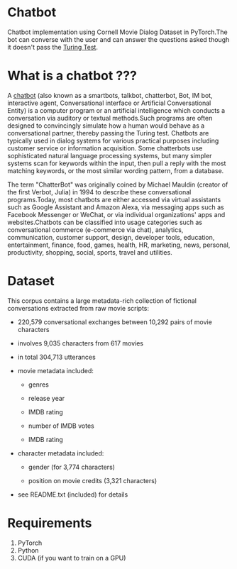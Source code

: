# Chatbot
Chatbot implementation using Cornell Movie Dialog Dataset in PyTorch.The bot can converse with the user and can answer the questions asked 
though it doesn't pass the [Turing Test](https://en.wikipedia.org/wiki/Turing_test).

# What is a chatbot ???

A [chatbot](https://en.wikipedia.org/wiki/Chatbot) (also known as a smartbots, talkbot, chatterbot, Bot, IM bot, interactive agent, Conversational interface or Artificial Conversational Entity) 
is a computer program or an artificial intelligence which conducts a conversation via auditory or textual methods.Such programs are often 
designed to convincingly simulate how a human would behave as a conversational partner, thereby passing the Turing test. Chatbots are 
typically used in dialog systems for various practical purposes including customer service or information acquisition. Some chatterbots 
use sophisticated natural language processing systems, but many simpler systems scan for keywords within the input, then pull a reply 
with the most matching keywords, or the most similar wording pattern, from a database.

The term "ChatterBot" was originally coined by Michael Mauldin (creator of the first Verbot, Julia) in 1994 to describe these 
conversational programs.Today, most chatbots are either accessed via virtual assistants such as Google Assistant and Amazon Alexa, via 
messaging apps such as Facebook Messenger or WeChat, or via individual organizations' apps and websites.Chatbots can be classified into 
usage categories such as conversational commerce (e-commerce via chat), analytics, communication, customer support, design, 
developer tools, education, entertainment, finance, food, games, health, HR, marketing, news, personal, productivity, shopping, social, 
sports, travel and utilities.

# Dataset

This corpus contains a large metadata-rich collection of fictional conversations extracted from raw movie scripts:

* 220,579 conversational exchanges between 10,292 pairs of movie characters

* involves 9,035 characters from 617 movies

* in total 304,713 utterances

* movie metadata included:

    * genres

    * release year

    * IMDB rating

    * number of IMDB votes

    * IMDB rating

* character metadata included:

    * gender (for 3,774 characters)

    * position on movie credits (3,321 characters)

* see README.txt (included) for details

# Requirements

1. PyTorch
2. Python
3. CUDA (if you want to train on a GPU)
